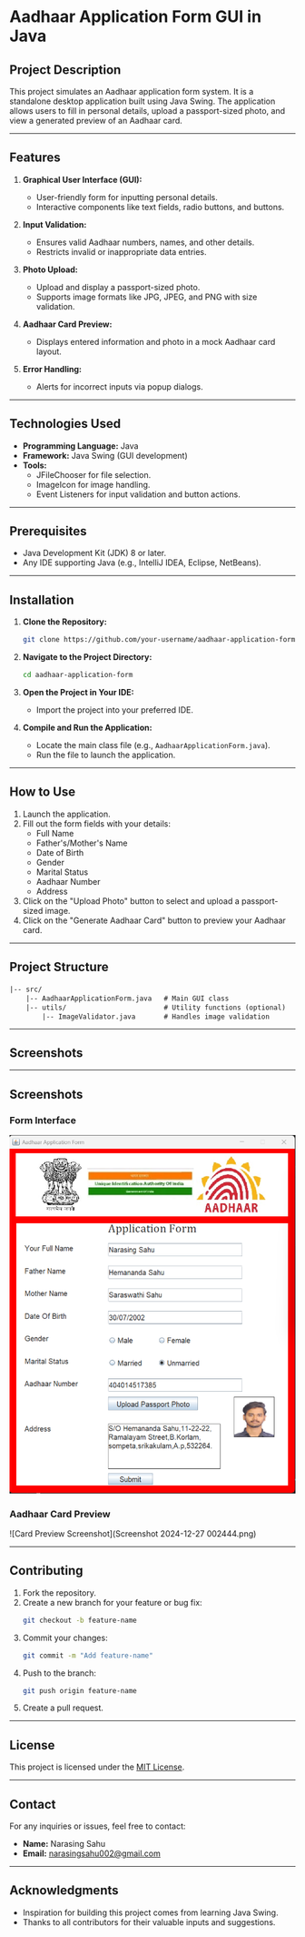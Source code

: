 # Aadhaar Application Form GUI in Java

## Project Description
This project simulates an Aadhaar application form system. It is a standalone desktop application built using Java Swing. The application allows users to fill in personal details, upload a passport-sized photo, and view a generated preview of an Aadhaar card.

---

## Features

1. **Graphical User Interface (GUI):**
   - User-friendly form for inputting personal details.
   - Interactive components like text fields, radio buttons, and buttons.

2. **Input Validation:**
   - Ensures valid Aadhaar numbers, names, and other details.
   - Restricts invalid or inappropriate data entries.

3. **Photo Upload:**
   - Upload and display a passport-sized photo.
   - Supports image formats like JPG, JPEG, and PNG with size validation.

4. **Aadhaar Card Preview:**
   - Displays entered information and photo in a mock Aadhaar card layout.

5. **Error Handling:**
   - Alerts for incorrect inputs via popup dialogs.

---

## Technologies Used

- **Programming Language:** Java
- **Framework:** Java Swing (GUI development)
- **Tools:**
  - JFileChooser for file selection.
  - ImageIcon for image handling.
  - Event Listeners for input validation and button actions.

---

## Prerequisites

- Java Development Kit (JDK) 8 or later.
- Any IDE supporting Java (e.g., IntelliJ IDEA, Eclipse, NetBeans).

---

## Installation

1. **Clone the Repository:**
   ```bash
   git clone https://github.com/your-username/aadhaar-application-form.git
   ```

2. **Navigate to the Project Directory:**
   ```bash
   cd aadhaar-application-form
   ```

3. **Open the Project in Your IDE:**
   - Import the project into your preferred IDE.

4. **Compile and Run the Application:**
   - Locate the main class file (e.g., `AadhaarApplicationForm.java`).
   - Run the file to launch the application.

---

## How to Use

1. Launch the application.
2. Fill out the form fields with your details:
   - Full Name
   - Father's/Mother's Name
   - Date of Birth
   - Gender
   - Marital Status
   - Aadhaar Number
   - Address
3. Click on the "Upload Photo" button to select and upload a passport-sized image.
4. Click on the "Generate Aadhaar Card" button to preview your Aadhaar card.

---

## Project Structure

```
|-- src/
    |-- AadhaarApplicationForm.java   # Main GUI class
    |-- utils/                        # Utility functions (optional)
        |-- ImageValidator.java       # Handles image validation
```

---

## Screenshots

---

## Screenshots

### Form Interface
![Form Screenshot](Screenshot%202024-12-27%20001400.png)

### Aadhaar Card Preview
![Card Preview Screenshot](Screenshot 2024-12-27 002444.png)

---

## Contributing

1. Fork the repository.
2. Create a new branch for your feature or bug fix:
   ```bash
   git checkout -b feature-name
   ```
3. Commit your changes:
   ```bash
   git commit -m "Add feature-name"
   ```
4. Push to the branch:
   ```bash
   git push origin feature-name
   ```
5. Create a pull request.

---

## License
This project is licensed under the [MIT License](LICENSE).

---

## Contact
For any inquiries or issues, feel free to contact:

- **Name:** Narasing Sahu
- **Email:** [narasingsahu002@gmail.com](mailto:narasingsahu002@gmail.com)

---

## Acknowledgments
- Inspiration for building this project comes from learning Java Swing.
- Thanks to all contributors for their valuable inputs and suggestions.
